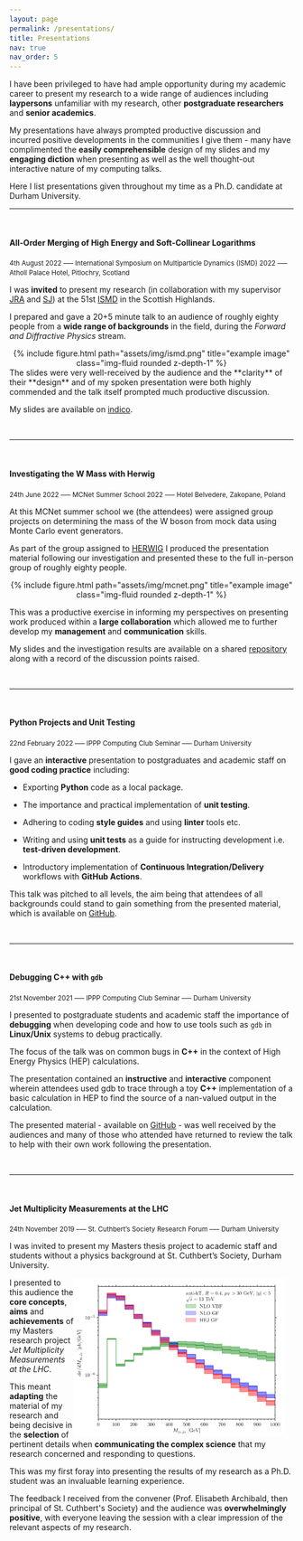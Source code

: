 ```yaml
---
layout: page
permalink: /presentations/
title: Presentations
nav: true
nav_order: 5
---
```


I have been privileged to have had ample opportunity during my academic career to present my research to a wide range of audiences including **laypersons** unfamiliar with my research, other **postgraduate researchers** and **senior academics**.

My presentations have always prompted productive discussion and incurred positive developments in the communities I give them - many have complimented the **easily comprehensible** design of my slides and my **engaging diction** when presenting as well as the well thought-out interactive nature of my computing talks.

Here I list presentations given throughout my time as a Ph.D. candidate at Durham University.

---

<br/>

<h4>All-Order Merging of High Energy and Soft-Collinear Logarithms</h4>

<small>4th August 2022 ––– International Symposium on Multiparticle Dynamics (ISMD) 2022 ––– Atholl Palace Hotel, Pitlochry, Scotland</small>

I was **invited** to present my research (in collaboration with my supervisor [JRA](https://www.ippp.dur.ac.uk/profile/andersen) and [SJ](https://www.ippp.dur.ac.uk/profile/sjaskiewicz/)) at the 51st [ISMD](https://indico.cern.ch/event/1015549/) in the Scottish Highlands.

I prepared and gave a 20+5 minute talk to an audience of roughly eighty people from a **wide range of backgrounds** in the field, during the *Forward and Diffractive Physics* stream.
<center>
<div class="row">
    <div class="col-sm mt-3 mt-md-0">
        {% include figure.html path="assets/img/ismd.png" title="example image" class="img-fluid rounded z-depth-1" %}
    </div>
</div>
</center>
The slides were very well-received by the audience and the **clarity** of their **design** and of my spoken presentation were both highly commended and the talk itself prompted much productive discussion.

My slides are available on [indico](https://indico.cern.ch/event/1015549/contributions/4903854/attachments/2488546/4275047/ISMD-HEJ-Pythia.pdf).

<br/>

---

<br/>

<h4>Investigating the W Mass with Herwig</h4>

<small>24th June 2022 ––– MCNet Summer School 2022 ––– Hotel Belvedere, Zakopane, Poland</small>

At this MCNet summer school we (the attendees) were assigned group projects on determining the mass of the W boson from mock data using Monte Carlo event generators.

As part of the group assigned to [HERWIG](https://herwig.hepforge.org/) I produced the presentation material following our investigation and presented these to the full in-person group of roughly eighty people.

<center>
<div class="row">
    <div class="col-sm mt-3 mt-md-0">
        {% include figure.html path="assets/img/mcnet.png" title="example image" class="img-fluid rounded z-depth-1" %}
    </div>
</div>
</center>

This was a productive exercise in informing my perspectives on presenting work produced within a **large collaboration** which allowed me to further develop my **management** and **communication** skills.

My slides and the investigation results are available on a shared [repository](https://github.com/jcwhitehead/MCNet2022_herwig_Wmass/blob/master/presentation) along with a record of the discussion points raised. 

<br/>

---

<br/>

<h4>Python Projects and Unit Testing</h4>
<small>22nd February 2022 ––– IPPP Computing Club Seminar ––– Durham University</small>

I gave an **interactive** presentation to postgraduates and academic staff on **good coding practice** including:

- Exporting **Python** code as a local package.<br/>

- The importance and practical implementation of **unit testing**.<br/>

- Adhering to coding **style guides** and using **linter** tools etc.<br/>

- Writing and using **unit tests** as a guide for instructing development i.e. **test-driven development**.<br/>

- Introductory implementation of **Continuous Integration/Delivery** workflows with **GitHub Actions**.<br/>

This talk was pitched to all levels, the aim being that attendees of all backgrounds could stand to gain something from the presented material, which is available on [GitHub](https://github.com/Hitham2496/Subtractor).

<br/>

---

<br/>

<h4>Debugging C++ with <code>gdb</code></h4>
<small>21st November 2021 ––– IPPP Computing Club Seminar ––– Durham University</small>

I presented to postgraduate students and academic staff the importance of **debugging** when developing code and how to use tools such as <code>gdb</code> in **Linux/Unix** systems to debug practically.

The focus of the talk was on common bugs in **C++** in the context of High Energy Physics (HEP) calculations.

The presentation contained an **instructive** and **interactive** component wherein attendees used gdb to trace through a toy **C++** implementation of a basic calculation in HEP to find the source of a nan-valued output in the calculation.

The presented material - available on [GitHub](https://github.com/Hitham2496/debugging-presentation) - was well received by the audiences and many of those who attended have returned to review the talk to help with their own work following the presentation.

<br/>

---

<br/>

<h4>Jet Multiplicity Measurements at the LHC</h4>
<small>24th November 2019 ––– St. Cuthbert’s Society Research Forum ––– Durham University</small>

I was invited to present my Masters thesis project to academic staff and students without a physics background at St. Cuthbert’s Society, Durham University.

<img src="../assets/img/mass-spectrum.png" alt="Mass spectrum of dijet system in Higgs production." style="float: right; margin-right: 15px;" width=375px height=280px>

I presented to this audience the **core concepts**, **aims** and **achievements** of my Masters research project *Jet Multiplicity Measurements at the LHC*.

This meant **adapting** the material of my research and being decisive in the **selection** of pertinent details when **communicating the complex science** that my research concerned and responding to questions.

This was my first foray into presenting the results of my research as a Ph.D. student was an invaluable learning experience.

The feedback I received from the convener (Prof. Elisabeth Archibald, then principal of St. Cuthbert's Society) and the audience was **overwhelmingly positive**, with everyone leaving the session with a clear impression of the relevant aspects of my research. 
